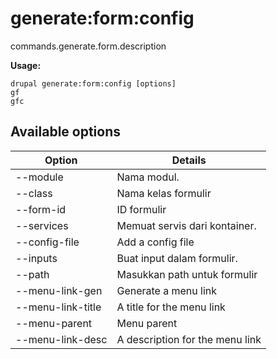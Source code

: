 # generate:form:config
commands.generate.form.description

**Usage:**
```
drupal generate:form:config [options]
gf
gfc
```

## Available options
Option | Details
-------|-------------
--module | Nama modul.
--class | Nama kelas formulir
--form-id | ID formulir
--services | Memuat servis dari kontainer.
--config-file | Add a config file
--inputs | Buat input dalam formulir.
--path | Masukkan path untuk formulir
--menu-link-gen | Generate a menu link
--menu-link-title | A title for the menu link
--menu-parent | Menu parent
--menu-link-desc | A description for the menu link
